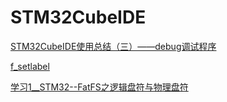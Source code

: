 # STM32CubeIDE

[STM32CubeIDE使用总结（三）——debug调试程序](https://blog.csdn.net/tuxinbang1989/article/details/100826820)

[f_setlabel](http://elm-chan.org/fsw/ff/doc/setlabel.html)

[学习1__STM32--FatFS之逻辑盘符与物理盘符](https://blog.csdn.net/weixin_30835933/article/details/96729603)








